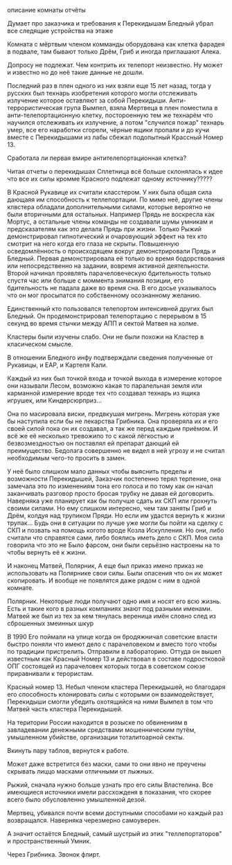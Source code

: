описание комнаты
 отчёты

Думает про заказчика и требования к Перекидышам
	Бледный убрал все следящие устройства на этаже

Комната с мёртвым членом комманды оборудована как клетка фарадея в подвале, там бывают только Дрём, Гриб и иногда приглашают Алека.

Допросу не подлежат. Чем контрить их телепорт неизвестно. Ну может и известно но до неё такие данные не дошли.

Последний раз в плен одного из них взяли еще 15 лет назад, тогда у русских был технарь изобретения которого могли отслеживать излучение которое оставляют за собой Перекидыши. Анти-террористическая група Вымпел, взяла Мертвеца в плен поместила в анти-телепортационную клетку, постороенную тем же технарём что научился отслеживать их излучение, а потом "случился пожар" технарь умер, все его наработки сгорели, чёрные ящики пропали и до кучи вместе с Перекидышами из лабы сбежал подопытный Крассный Номер 13.

Сработала ли первая вмире антителепортационная клетка?

Читая отчеты о перекидышах Сплетница всё больше склонялась к идее что все их силы кромме Красного подлежат одному источнику?????

В Красной Рукавице их считали класстером. У них была общая сила дающаяя им способность к теллепортации. По мимо неё, другие члены клвстера обладали дополнительными силами, которые вероятно не были вторичными для остальных. Например Прядь не воскресла как Мортус, а остальные члены команды не создавали шумы умникам и предсказателям как это делала Прядь при жизни.
Только Рыжий демонстрировал гипнотический и очаровующий эффект на тех кто смотрит на него когда его глаза не скрыты.
Повышенную осведомлённость о происходящем вокруг демонстрировали Прядь и Бледный. Первая демонстрировала её только во время бодорствования или непосредственно на задании, вовремя активной деятельности. Второй начинал проявлять парачеловеческую бдительность только спустя час или больше с моммента знимания позиции, его бдительность не падала даже во время сна. В его досье указывалось что он мог просыпатся по собственному осознанному желанию.


Единственный кто пользовался телепортом интенсивней других был Бледный. Он продемонстрировал телепортацию с перерывом в 15 секунд во время стычки между АПП и сектой Матвея на холме.

Кластеры были изучены слабо. Они не были похожи на Кластер в класическом смысле.

В отношении Бледного инфу подтверждали сведения полученные от Рукавицы, и ЕАР, и Картеля Кали.
	





Каждый из них был точкой входа и точкой выхода в измерение которое они называли Лесом, возможно какая то паралельная земля или карманной измерение вроде тех что создавал технарь из ящика игрушек, или Киндерсюрприз...

Она по масировала виски, предвкушая мигрень. Мигрень которая уже бы наступила если бы не лекарства Грибника. Она проверяла их и его своей силой пока он их создавал, а так же перед каждым приёмом. И всё же её несколько тревожило то с какой лёгкостью и безвозмездностью он поставлял ей препарат дающий ей преимущество. Бедолага совершенно не видел в ней угрозу и не считал необходимым чего-то просить в замен.

У неё было слишком мало данных чтобы выяснить пределы и возможности Перекидышей, Заказчик постепенно терял терпение, она замечала это по изменениям тона его голоса и по тому как он начал заканчивать разговор просто бросая трубку не давая ей договорить.
Наверняка уже планирует как бы получше сдать их СКП или грохнуть своими силами.
	Но ему слишком интересно, чем там заняты Гриб и Дрём, колдуя над трупиком Пряди. 
Но если им удастся вернуть к жизни трупак... Будь они в ситуации по лучше уже могли бы пойти на сделку с СКП и позвать на помощь когото вроде Козла Искупления. Но они, либо считали что справятся сами, либо боялись иметь дело с СКП. Моя сила говорила что это не Было фарсом, они были серьёзно настроены на то чтобы вернуть её к жизни.







И наконец Матвей, Полярник, 
А еще был приказ имено приказ не использовать на Полярнике свои силы. Были опасения что он их может скопировать. И вообще не появлятся даже рядом с ним в одной комнате.

Полярник. Некоторые люди получают одно имя и носят его всю жизнь. Есть и такие кого в разных компаниях знают под разными именами. Матвей же был из тех за кем тянулась вереница имён словно след из сброшенных змеинных шкур

В 1990 Его поймали на улице когда он бродяжничал советские власти быстро поняли что имеют дело с парачеловеком и вместо того чтобы по традиции пристрелить. Отправили в лабораторию. Оттуда он вышел известным как Красный Номер 13 и действовал в составе подростковой ОПГ состоящей из парачеловек которых тогда в советском союзе приравнивали к терористам. 

Красный номер 13. Небыл членом кластера Перекидышей, но благодаря его способность клонировать силы с которыми он взаимодействует, Перекидыши смогли убедить охотящийся на ними Вымпел в том что Матвей часть кластера Перекидышей.

На територии России находится в розыске по обвинениям в завладевании денежными средствами мошенническим путём, умышленном убийстве, организации тоталитоарной секты.








Вкинуть пару таблов, вернутся к работе. 

Может даже встретится без маски, сами то они явно не преучены скрывать лиццо масками отличными от лыжных.

Рыжий, сначала нужно больше узнать про его силы Властелина. Все имеющиеся источники имели рассхожденя в показания, что скорее всего было обусловленно умышленной дезой.

Мертвец, убивался почти всеми доступными способами но каждый раз возвращался. Наверняка черезмерно самоуверен.

А значит остаётся Бледный, самый шустрый из этих "теллепортаторов" и пространственный Умник.

Через Грибника. Звонок флирт.